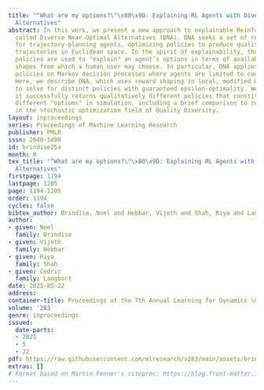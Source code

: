```yaml
---
title: "“What are my options?\"\x80\x9D: Explaining RL Agents with Diverse Near-Optimal
  Alternatives"
abstract: In this work, we present a new approach to explainable Reinforcement Learning
  called Diverse Near-Optimal Alternatives (DNA). DNA seeks a set of reasonable "options"
  for trajectory-planning agents, optimizing policies to produce qualitatively diverse
  trajectories in Euclidean space. In the spirit of explainability, these distinct
  policies are used to "explain" an agent’s options in terms of available trajectory
  shapes from which a human user may choose. In particular, DNA applies to value function-based
  policies on Markov decision processes where agents are limited to continuous trajectories.
  Here, we describe DNA, which uses reward shaping in local, modified Q-learning problems
  to solve for distinct policies with guaranteed epsilon-optimality. We show that
  it successfully returns qualitatively different policies that constitute meaningfully
  different "options" in simulation, including a brief comparison to related approaches
  in the stochastic optimization field of Quality Diversity.
layout: inproceedings
series: Proceedings of Machine Learning Research
publisher: PMLR
issn: 2640-3498
id: brindise25a
month: 0
tex_title: "“What are my options?\"\x80\x9D: Explaining RL Agents with Diverse Near-Optimal
  Alternatives"
firstpage: 1194
lastpage: 1205
page: 1194-1205
order: 1194
cycles: false
bibtex_author: Brindise, Noel and Hebbar, Vijeth and Shah, Riya and Langbort, Cedric
author:
- given: Noel
  family: Brindise
- given: Vijeth
  family: Hebbar
- given: Riya
  family: Shah
- given: Cedric
  family: Langbort
date: 2025-05-22
address:
container-title: Proceedings of the 7th Annual Learning for Dynamics \& Control Conference
volume: '283'
genre: inproceedings
issued:
  date-parts:
  - 2025
  - 5
  - 22
pdf: https://raw.githubusercontent.com/mlresearch/v283/main/assets/brindise25a/brindise25a.pdf
extras: []
# Format based on Martin Fenner's citeproc: https://blog.front-matter.io/posts/citeproc-yaml-for-bibliographies/
---
```

